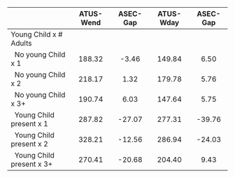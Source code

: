 
|                      |    ATUS-Wend |     ASEC-Gap |    ATUS-Wday |     ASEC-Gap |
| -------------------- | :----------: | :----------: | :----------: | :----------: |
| Young Child x # Adults |              |              |              |              |
| &nbsp;&nbsp;No young Child x 1 |       188.32 |        -3.46 |       149.84 |         6.50 |
| &nbsp;&nbsp;No young Child x 2 |       218.17 |         1.32 |       179.78 |         5.76 |
| &nbsp;&nbsp;No young Child x 3+ |       190.74 |         6.03 |       147.64 |         5.75 |
| &nbsp;&nbsp;Young Child present x 1 |       287.82 |       -27.07 |       277.31 |       -39.76 |
| &nbsp;&nbsp;Young Child present x 2 |       328.21 |       -12.56 |       286.94 |       -24.03 |
| &nbsp;&nbsp;Young Child present x 3+ |       270.41 |       -20.68 |       204.40 |         9.43 |

